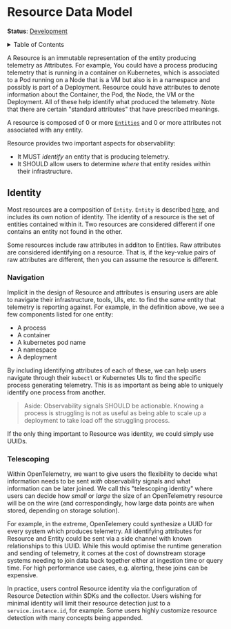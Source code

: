 # Resource Data Model

**Status**: [Development](../document-status.md)

<details>
<summary>Table of Contents</summary>

<!-- toc -->

- [Identity](#identity)
  * [Navigation](#navigation)
  * [Telescoping](#telescoping)

<!-- tocstop -->

</details>

A Resource is an immutable representation of the entity producing telemetry as
Attributes. For example, You could have a process producing telemetry that is
running in a container on Kubernetes, which is associated to a Pod running on a
Node that is a VM but also is in a namespace and possibly is part of a
Deployment. Resource could have attributes to denote information about the
Container, the Pod, the Node, the VM or the Deployment. All of these help
identify what produced the telemetry. Note that there are certain "standard
attributes" that have prescribed meanings.

A resource is composed of 0 or more [`Entities`](../entities/README.md) and 0
or more attributes not associated with any entity.

Resource provides two important aspects for observability:

- It MUST *identify* an entity that is producing telemetry.
- It SHOULD allow users to determine *where* that entity resides within their infrastructure.

## Identity

Most resources are a composition of `Entity`. `Entity` is described
[here](../entities/data-model.md), and includes its own notion of identity.
The identity of a resource is the set of entities contained within it. Two
resources are considered different if one contains an entity not found in the
other.

Some resources include raw attributes in additon to Entities. Raw attributes are
considered identifying on a resource. That is, if the key-value pairs of
raw attributes are different, then you can assume the resource is different.

### Navigation

Implicit in the design of Resource and attributes is ensuring users are able to
navigate their infrastructure, tools, UIs, etc. to find the *same* entity that
telemetry is reporting against.  For example, in the definition above, we see a
few components listed for one entity:

- A process
- A container
- A kubernetes pod name
- A namespace
- A deployment

By including identifying attributes of each of these, we can help users navigate
through their `kubectl` or Kubernetes UIs to find the specific process
generating telemetry.   This is as important as being able to uniquely identify
one process from another.

> Aside: Observability signals SHOULD be actionable.  Knowing a process is
> struggling is not as useful as being able to scale up a deployment to take
> load off the struggling process.

If the only thing important to Resource was identity, we could simply use UUIDs.

### Telescoping

Within OpenTelemetry, we want to give users the flexibility to decide what
information needs to be sent *with* observability signals and what information
can be later joined.  We call this "telescoping identity" where users can decide
how *small* or *large* the size of an OpenTelemetry resource will be on the wire
(and correspondingly, how large data points are when stored, depending on
storage solution).

For example, in the extreme, OpenTelemery could synthesize a UUID for every
system which produces telemetry.  All identifying attributes for Resource and
Entity could be sent via a side channel with known relationships to this UUID.
While this would optimise the runtime generation and sending of telemetry, it
comes at the cost of downstream storage systems needing to join data back
together either at ingestion time or query time. For high performance use cases,
e.g. alerting, these joins can be expensive.

In practice, users control Resource identity via the configuration of Resource
Detection within SDKs and the collector. Users wishing for minimal identity will
limit their resource detection just to a `service.instance.id`, for example.
Some users highly customize resource detection with many concepts being appended.
